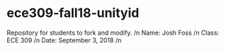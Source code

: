 # ece309-fall18-unityid
Repository for students to fork and modify. /n
Name:   Josh Foss /n
Class:  ECE 309 /n
Date:   September 3, 2018 /n
